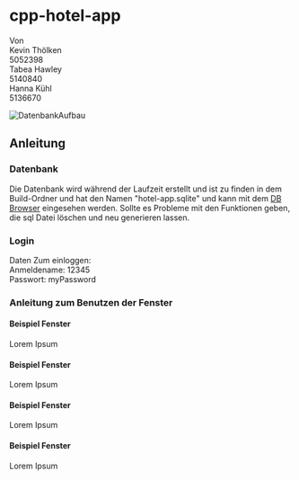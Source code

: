 # cpp-hotel-app
Von <br>
Kevin Thölken <br>  5052398 <br>
Tabea Hawley	<br>	5140840 <br>
Hanna Kühl    <br>  5136670 <br>



![DatenbankAufbau](https://user-images.githubusercontent.com/49205127/152532371-b63efbef-acd4-4d5a-b590-a5a569099330.png)

<h2> Anleitung </h2>

<h3> Datenbank </h3>
Die Datenbank wird während der Laufzeit erstellt und ist zu finden in dem Build-Ordner und hat den Namen "hotel-app.sqlite" und kann mit dem <a href="https://sqlitebrowser.org/">DB Browser</a> eingesehen werden. Sollte es Probleme mit den Funktionen geben, die sql Datei löschen und neu generieren lassen.
<h3> Login </h3>

 Daten Zum einloggen: <br>
 Anmeldename: 12345 <br>
 Passwort: myPassword
 
 <h3> Anleitung zum Benutzen der Fenster </h3>
 
 <h4> Beispiel Fenster </h4>
 Lorem Ipsum
 
  <h4> Beispiel Fenster </h4>
 Lorem Ipsum
 
 
  <h4> Beispiel Fenster </h4>
 Lorem Ipsum
 
 
  <h4> Beispiel Fenster </h4>
 Lorem Ipsum
 
 
